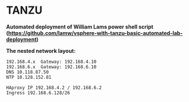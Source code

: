 # TANZU

**Automated deployment of William Lams power shell script (https://github.com/lamw/vsphere-with-tanzu-basic-automated-lab-deployment)**


**The nested network layout:**

```
192.168.4.x  Gateway: 192.168.4.10
192.168.6.x  Gateway: 192.168.6.10
DNS 10.118.87.50
NTP 10.128.152.81

HAproxy IP 192.168.4.2 / 192.168.6.2
Ingress 192.168.6.128/26
```





